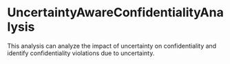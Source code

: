 # UncertaintyAwareConfidentialityAnalysis
This analysis can analyze the impact of uncertainty on confidentiality and identify confidentiality violations due to uncertainty.

